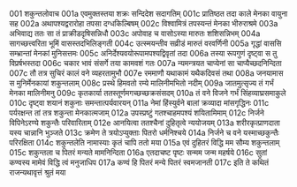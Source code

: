 001	शकुन्तलोवाच
001a	एवमुक्तस्तया शक्रः सन्दिदेश सदागतिम्
001c	प्रातिष्ठत तदा काले मेनका वायुना सह
002a	अथापश्यद्वरारोहा तपसा दग्धकिल्बिषम्
002c	विश्वामित्रं तपस्यन्तं मेनका भीरुराश्रमे
003a	अभिवाद्य ततः सा तं प्राक्रीडदृषिसन्निधौ
003c	अपोवाह च वासोऽस्या मारुतः शशिसन्निभम्
004a	सागच्छत्त्वरिता भूमिं वासस्तदभिलिङ्गती
004c	उत्स्मयन्तीव सव्रीडं मारुतं वरवर्णिनी
005a	गृद्धां वाससि सम्भ्रान्तां मेनकां मुनिसत्तमः
005c	अनिर्देश्यवयोरूपामपश्यद्विवृतां तदा
006a	तस्या रूपगुणं दृष्ट्वा स तु विप्रर्षभस्तदा
006c	चकार भावं संसर्गे तया कामवशं गतः
007a	न्यमन्त्रयत चाप्येनां सा चाप्यैच्छदनिन्दिता
007c	तौ तत्र सुचिरं कालं वने व्यहरतामुभौ
007e	रममाणौ यथाकामं यथैकदिवसं तथा
008a	जनयामास स मुनिर्मेनकायां शकुन्तलाम्
008c	प्रस्थे हिमवतो रम्ये मालिनीमभितो नदीम्
009a	जातमुत्सृज्य तं गर्भं मेनका मालिनीमनु
009c	कृतकार्या ततस्तूर्णमगच्छच्छक्रसंसदम्
010a	तं वने विजने गर्भं सिंहव्याघ्रसमाकुले
010c	दृष्ट्वा शयानं शकुनाः समन्तात्पर्यवारयन्
011a	नेमां हिंस्युर्वने बालां क्रव्यादा मांसगृद्धिनः
011c	पर्यरक्षन्त तां तत्र शकुन्ता मेनकात्मजाम्
012a	उपस्प्रष्टुं गतश्चाहमपश्यं शयितामिमाम्
012c	निर्जने विपिनेऽरण्ये शकुन्तैः परिवारिताम्
012e	आनयित्वा ततश्चैनां दुहितृत्वे न्ययोजयम्
013a	शरीरकृत्प्राणदाता यस्य चान्नानि भुञ्जते
013c	क्रमेण ते त्रयोऽप्युक्ताः पितरो धर्मनिश्चये
014a	निर्जने च वने यस्माच्छकुन्तैः परिरक्षिता
014c	शकुन्तलेति नामास्याः कृतं चापि ततो मया
015a	एवं दुहितरं विद्धि मम सौम्य शकुन्तलाम्
015c	शकुन्तला च पितरं मन्यते मामनिन्दिता
016a	एतदाचष्ट पृष्टः सन्मम जन्म महर्षये
016c	सुतां कण्वस्य मामेवं विद्धि त्वं मनुजाधिप
017a	कण्वं हि पितरं मन्ये पितरं स्वमजानती
017c	इति ते कथितं राजन्यथावृत्तं श्रुतं मया
